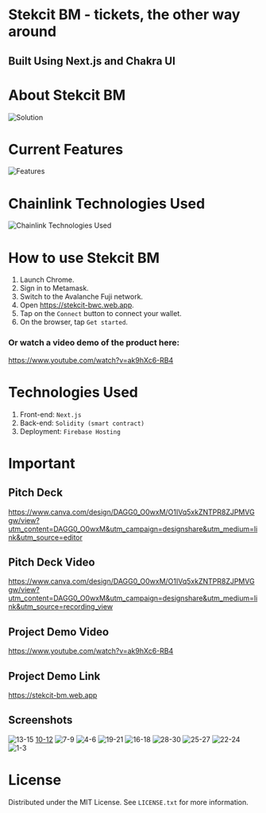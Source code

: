 # Stekcit BM - tickets, the other way around

<p align="left"> 
 <h2 align="left">Built Using Next.js and Chakra UI</h2>
</p>

# About Stekcit BM
![Solution](https://github.com/andrewkimjoseph/stekcit-bm/assets/91619206/603ecd51-6082-49e5-8a2e-7770129f8802)

# Current Features
![Features](https://github.com/andrewkimjoseph/stekcit-bm/assets/91619206/41236c04-baf3-4f06-b3cc-be5d94c0918d)

# Chainlink Technologies Used
![Chainlink Technologies Used](https://github.com/andrewkimjoseph/stekcit-bm/assets/91619206/0fccaf66-04c2-46ec-aabb-4a6a1ea18cd5)

# How to use Stekcit BM
1. Launch Chrome.
2. Sign in to Metamask.
3. Switch to the Avalanche Fuji network.
4. Open https://stekcit-bwc.web.app.
5. Tap on the `Connect` button to connect your wallet.
6. On the browser, tap `Get started`.

### Or watch a video demo of the product here: 
https://www.youtube.com/watch?v=ak9hXc6-RB4

# Technologies Used
1. Front-end: `Next.js`
2. Back-end: `Solidity (smart contract)`
3. Deployment: `Firebase Hosting`

# Important
## Pitch Deck
https://www.canva.com/design/DAGG0_O0wxM/O1IVq5xkZNTPR8ZJPMVGgw/view?utm_content=DAGG0_O0wxM&utm_campaign=designshare&utm_medium=link&utm_source=editor

## Pitch Deck Video
https://www.canva.com/design/DAGG0_O0wxM/O1IVq5xkZNTPR8ZJPMVGgw/view?utm_content=DAGG0_O0wxM&utm_campaign=designshare&utm_medium=link&utm_source=recording_view

## Project Demo Video
https://www.youtube.com/watch?v=ak9hXc6-RB4

## Project Demo Link
https://stekcit-bm.web.app

## Screenshots
![13-15](https://github.com/andrewkimjoseph/stekcit-bm/assets/91619206/ec8d0362-e124-42bf-8e34-9af2e68c583e)
[10-12](https://github.com/andrewkimjoseph/stekcit-bm/assets/91619206/6f607f72-aeda-4fcb-825a-a9f3059db7bc)
![7-9](https://github.com/andrewkimjoseph/stekcit-bm/assets/91619206/7e3af023-c8e8-4d2f-a9d9-40c4199777dd)
![4-6](https://github.com/andrewkimjoseph/stekcit-bm/assets/91619206/8370a2af-3733-4ecc-b3d4-206f7b269b95)
![19-21](https://github.com/andrewkimjoseph/stekcit-bm/assets/91619206/e7957cb0-4c47-46f3-8b86-75cba785b782)
![16-18](https://github.com/andrewkimjoseph/stekcit-bm/assets/91619206/009a897c-b81d-49ee-ae74-c4d3d699cab5)
![28-30](https://github.com/andrewkimjoseph/stekcit-bm/assets/91619206/f6ecd66c-fb37-475c-84d3-9c9c6fb273c4)
![25-27](https://github.com/andrewkimjoseph/stekcit-bm/assets/91619206/038e18a4-c2b8-415a-9bef-9da55eb387bf)
![22-24](https://github.com/andrewkimjoseph/stekcit-bm/assets/91619206/921b5a8a-f3e4-44e1-8bc3-e713e7dd6a0b)
![1-3](https://github.com/andrewkimjoseph/stekcit-bm/assets/91619206/53ec0616-a02e-430d-b47f-d55ae49f309b)

# License
Distributed under the MIT License. See `LICENSE.txt` for more information.

